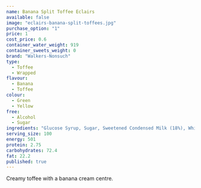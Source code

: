 ```yaml
---
name: Banana Split Toffee Eclairs
available: false
image: "eclairs-banana-split-toffees.jpg"
purchase_option: "1"
price: 1
cost_price: 0.6
container_water_weight: 919
container_sweets_weight: 0
brand: "Walkers-Nonsuch"
type: 
  - Toffee
  - Wrapped
flavour: 
  - Banana
  - Toffee
colour: 
  - Green
  - Yellow
free: 
  - Alcohol
  - Sugar
ingredients: "Glucose Syrup, Sugar, Sweetened Condensed Milk (18%), White Chocolate (16%) (Sugar, Whole Milk Powder, Cocoa Butter, Skimmed Milk Powder. Emulsifier: Soya Lecithin) Vegetable Oil, Butter (3%), Salt, Molasses, Emulsifier (E471)"
serving_size: 100
energy: 501
protein: 2.75
carbohydrates: 72.4
fat: 22.2
published: true
---
```


Creamy toffee with a banana cream centre.
